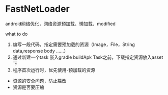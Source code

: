 # FastNetLoader
android网络优化，网络资源预加载、懒加载、modified

what to do   
 1.  编写一段代码，指定需要预加载的资源（Image，File，String data,response body ......）  
 2.  通过新建一个task 嵌入gradle buildApk Task之前，下载指定资源放入asset下   
 3.  程序首次运行时，优先使用-预加载的资源   
 
 - 资源的安全问题，防止篡改
 - 资源是否要压缩
 

